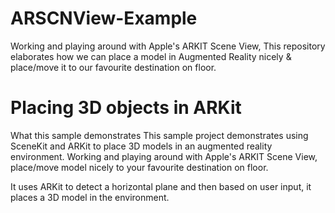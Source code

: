 # ARSCNView-Example
Working and playing around with Apple's ARKIT Scene View, This repository elaborates how we can place a model in Augmented Reality nicely & place/move it to our favourite destination on floor.

# Placing 3D objects in ARKit
What this sample demonstrates
This sample project demonstrates using SceneKit and ARKit to place 3D models in an augmented reality environment.
Working and playing around with Apple's ARKIT Scene View, place/move model nicely to your favourite destination on floor.

It uses ARKit to detect a horizontal plane and then based on user input, it places a 3D model in the environment.
